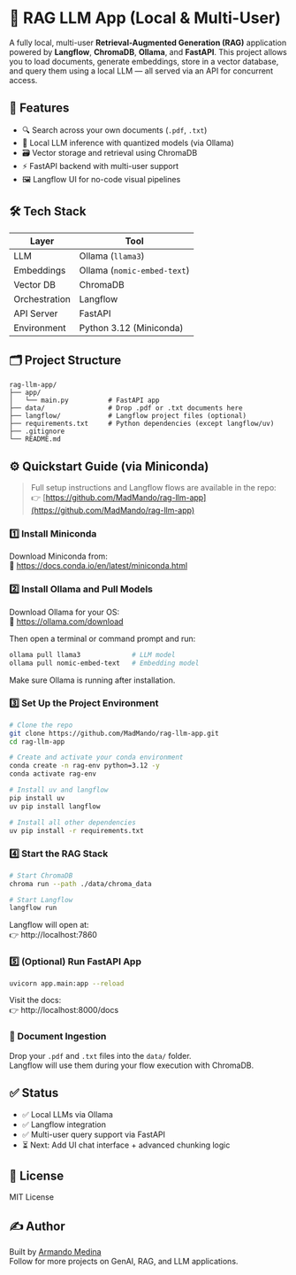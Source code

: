 
# 🧠 RAG LLM App (Local & Multi-User)

A fully local, multi-user **Retrieval-Augmented Generation (RAG)** application powered by **Langflow**, **ChromaDB**, **Ollama**, and **FastAPI**. This project allows you to load documents, generate embeddings, store in a vector database, and query them using a local LLM — all served via an API for concurrent access.

## 🚀 Features

- 🔍 Search across your own documents (`.pdf`, `.txt`)
- 🧠 Local LLM inference with quantized models (via Ollama)
- 🗃️ Vector storage and retrieval using ChromaDB
- ⚡ FastAPI backend with multi-user support
- 🖼️ Langflow UI for no-code visual pipelines

## 🛠️ Tech Stack

| Layer         | Tool               |
|---------------|--------------------|
| LLM           | Ollama (`llama3`)  |
| Embeddings    | Ollama (`nomic-embed-text`) |
| Vector DB     | ChromaDB           |
| Orchestration | Langflow           |
| API Server    | FastAPI            |
| Environment   | Python 3.12 (Miniconda) |

## 🗂️ Project Structure

```
rag-llm-app/
├── app/
│   └── main.py          # FastAPI app
├── data/                # Drop .pdf or .txt documents here
├── langflow/            # Langflow project files (optional)
├── requirements.txt     # Python dependencies (except langflow/uv)
├── .gitignore
└── README.md
```

## ⚙️ Quickstart Guide (via Miniconda)

> Full setup instructions and Langflow flows are available in the repo:  
> 👉 [https://github.com/MadMando/rag-llm-app](https://github.com/MadMando/rag-llm-app)

### 1️⃣ Install Miniconda

Download Miniconda from:  
🔗 https://docs.conda.io/en/latest/miniconda.html

### 2️⃣ Install Ollama and Pull Models

Download Ollama for your OS:  
🔗 https://ollama.com/download

Then open a terminal or command prompt and run:

```bash
ollama pull llama3             # LLM model
ollama pull nomic-embed-text   # Embedding model
```

Make sure Ollama is running after installation.

### 3️⃣ Set Up the Project Environment

```bash
# Clone the repo
git clone https://github.com/MadMando/rag-llm-app.git
cd rag-llm-app

# Create and activate your conda environment
conda create -n rag-env python=3.12 -y
conda activate rag-env

# Install uv and langflow
pip install uv
uv pip install langflow

# Install all other dependencies
uv pip install -r requirements.txt
```

### 4️⃣ Start the RAG Stack

```bash
# Start ChromaDB
chroma run --path ./data/chroma_data

# Start Langflow
langflow run
```

Langflow will open at:  
👉 http://localhost:7860

### 5️⃣ (Optional) Run FastAPI App

```bash
uvicorn app.main:app --reload
```

Visit the docs:  
👉 http://localhost:8000/docs

### 📂 Document Ingestion

Drop your `.pdf` and `.txt` files into the `data/` folder.  
Langflow will use them during your flow execution with ChromaDB.

## ✅ Status

- ✅ Local LLMs via Ollama  
- ✅ Langflow integration  
- ✅ Multi-user query support via FastAPI  
- ⏳ Next: Add UI chat interface + advanced chunking logic

## 📄 License

MIT License

## ✍️ Author

Built by [Armando Medina](https://www.linkedin.com/in/armandomedina)  
Follow for more projects on GenAI, RAG, and LLM applications.
